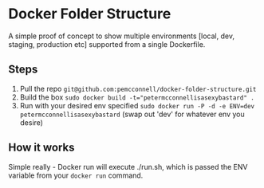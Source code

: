 Docker Folder Structure
=======================

A simple proof of concept to show multiple environments [local, dev, staging, production etc] supported from a single Dockerfile.

Steps
-----
1. Pull the repo `git@github.com:pemcconnell/docker-folder-structure.git`
2. Build the box `sudo docker build -t="petermcconnellisasexybastard" .`
3. Run with your desired env specified `sudo docker run -P -d -e ENV=dev petermcconnellisasexybastard` (swap out 'dev' for whatever env you desire)

How it works
------------

Simple really - Docker run will execute ./run.sh, which is passed the ENV variable from your `docker run` command.

